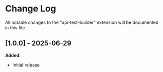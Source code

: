 # Change Log

All notable changes to the "api-test-builder" extension will be documented in this file.

## [1.0.0] - 2025-06-29

**Added**:

- Initial release
